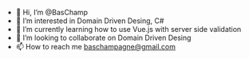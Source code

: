 - 👋 Hi, I’m @BasChamp
- 👀 I’m interested in Domain Driven Desing, C#
- 🌱 I’m currently learning how to use Vue.js with server side validation
- 💞️ I’m looking to collaborate on Domain Driven Desing
- 📫 How to reach me baschampagne@gmail.com

<!---
BasChamp/BasChamp is a ✨ special ✨ repository because its `README.md` (this file) appears on your GitHub profile.
You can click the Preview link to take a look at your changes.
--->
